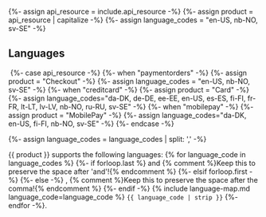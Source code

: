 {%- assign api_resource = include.api_resource -%}
{%- assign product = api_resource | capitalize -%}
{%- assign language_codes = "en-US, nb-NO, sv-SE" -%}

## Languages

​
{%- case api_resource -%}
    {%- when "paymentorders" -%}
        {%- assign product = "Checkout" -%}
        {%- assign language_codes = "en-US, nb-NO, sv-SE" -%}
    {%- when "creditcard" -%}
        {%- assign product = "Card" -%}
        {%- assign language_codes="da-DK, de-DE, ee-EE, en-US, es-ES, fi-FI, fr-FR, lt-LT, lv-LV, nb-NO, ru-RU, sv-SE" -%}
    {%- when "mobilepay" -%}
        {%- assign product = "MobilePay" -%}
        {%- assign language_codes="da-DK, en-US, fi-FI, nb-NO, sv-SE" -%}
{%- endcase -%}

{%- assign language_codes = language_codes | split: ',' -%}

{{ product }} supports the following languages:
{% for language_code in language_codes %}
{%- if forloop.last %}
 and {% comment %}Keep this to preserve the space after 'and'!{% endcomment %}
{%- elsif forloop.first -%}
{%- else -%}
, {% comment %}Keep this to preserve the space after the comma!{% endcomment %}
{%- endif -%}
{% include language-map.md language_code=language_code %} `{{ language_code | strip }}`
{%- endfor -%}.
